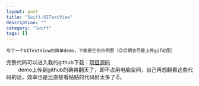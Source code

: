```yaml
---
layout: post
title: "Swift-UITextView"
description: ""
category: "Swift"
tags: []
---
```


    写了一个UITextView的简单demo，下面是它的示例图（😊后期会尽量上传gif动图）
 完整代码可以进入我的github下载：[项目源码]( https://github.com/yanmai/swift-UITextViewDemo.git )     
　　    demo上传到github的确爽翻天了，即不占用电脑空间，自己再想翻看这些代码的话，效率也是比直接看粘贴的代码好太多了✌️。
　　
